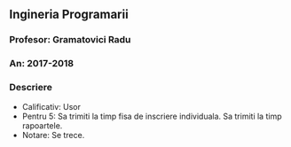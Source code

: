 ## Ingineria Programarii
### Profesor: Gramatovici Radu
### An: 2017-2018
### Descriere
* Calificativ: Usor
* Pentru 5: Sa trimiti la timp fisa de inscriere individuala. Sa trimiti la timp rapoartele.
* Notare: Se trece.